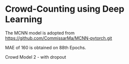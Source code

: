 # Crowd-Counting using Deep Learning
The MCNN model is adopted from https://github.com/CommissarMa/MCNN-pytorch.git

MAE of 160 is obtained on 88th Epochs.

Crowd Model 2 - with dropout
